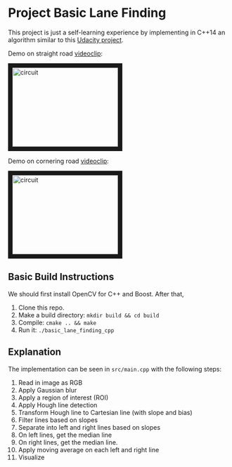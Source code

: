 # Project Basic Lane Finding 

This project is just a self-learning experience by implementing in C++14 an 
algorithm similar to this
 [Udacity project](https://github.com/ndrplz/self-driving-car/blob/master/project_1_lane_finding_basic/).

Demo on straight road [videoclip](https://www.youtube.com/watch?v=mbqWboRy95Q):

<a href="https://www.youtube.com/watch?v=mbqWboRy95Q" target="_blank"><img src="https://img.youtube.com/vi/mbqWboRy95Q/0.jpg" 
alt="circuit" width="240" height="180" border="10" /></a>

Demo on cornering road [videoclip](https://www.youtube.com/watch?v=qCyg2w0ElU4):

<a href="https://www.youtube.com/watch?v=qCyg2w0ElU4" target="_blank"><img src="https://img.youtube.com/vi/qCyg2w0ElU4/0.jpg" 
alt="circuit" width="240" height="180" border="10" /></a>

## Basic Build Instructions
We should first install OpenCV for C++ and Boost. After that,

1. Clone this repo.
2. Make a build directory: `mkdir build && cd build`
3. Compile: `cmake .. && make`
4. Run it: `./basic_lane_finding_cpp`

## Explanation

The implementation can be seen in `src/main.cpp` with the following steps:

1. Read in image as RGB
2. Apply Gaussian blur
3. Apply a region of interest (ROI)
4. Apply Hough line detection
5. Transform Hough line to Cartesian line (with slope and bias)
6. Filter lines based on slopes
7. Separate into left and right lines based on slopes
8. On left lines, get the median line
9. On right lines, get the median line.
10. Apply moving average on each left and right line
11. Visualize